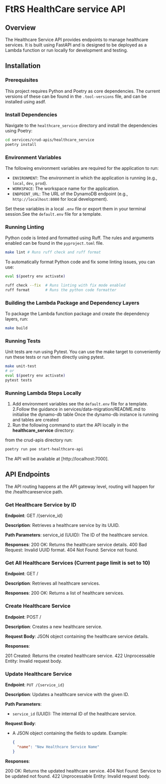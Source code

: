 # FtRS HealthCare service API

## Overview

The Healthcare Service API provides endpoints to manage healthcare services. It is built using FastAPI and is designed to be deployed as a Lambda function or run locally for development and testing.

## Installation

### Prerequisites

This project requires Python and Poetry as core dependencies.
The current versions of these can be found in the `.tool-versions` file, and can be installed using asdf.

### Install Dependencies

Navigate to the `healthcare_service` directory and install the dependencies using Poetry:

```bash
cd services/crud-apis/healthcare_service
poetry install
```

### Environment Variables

The following environment variables are required for the application to run:

- `ENVIRONMENT`: The environment in which the application is running (e.g., `local`, `dev`, `prod`).
- `WORKSPACE`: The workspace name for the application.
- `ENDPOINT_URL`: The URL of the DynamoDB endpoint (e.g., `http://localhost:8000` for local development).

Set these variables in a local `.env` file or export them in your terminal session.See the `default.env` file for a template.

### Running Linting

Python code is linted and formatted using Ruff. The rules and arguments enabled can be found in the `pyproject.toml` file.

```bash
make lint # Runs ruff check and ruff format
```

To automatically format Python code and fix some linting issues, you can use:

```bash
eval $(poetry env activate)

ruff check --fix  # Runs linting with fix mode enabled
ruff format       # Runs the python code formatter
```

### Building the Lambda Package and Dependency Layers

To package the Lambda function package and create the dependency layers, run:

```bash
make build
```

### Running Tests

Unit tests are run using Pytest. You can use the make target to conveniently run these tests or run them directly using pytest.

```bash
make unit-test
# or
eval $(poetry env activate)
pytest tests
```

### Running Lambda Steps Locally

1. Add environment variables see the `default.env` file for a template.
2.Follow the guidance in services/data-migration/README.md to initialise the dynamo-db table
  Once the dynamo-db instance is running and tables are created
2. Run the following command to start the API locally in the **healthcare_service** directory:

from the crud-apis directory run:

```bash
poetry run poe start-healthcare-api
```

The API will be available at [http://localhost:7000].

## API Endpoints

The API routing happens at the API gateway level, routing will happen for the /healthcareservice path.

### Get Healthcare Service by ID

**Endpoint**: GET /{service_id}

**Description**: Retrieves a healthcare service by its UUID.

**Path Parameters**: service_id (UUID): The ID of the healthcare service.

**Responses**:
 200 OK: Returns the healthcare service details.
 400 Bad Request: Invalid UUID format.
 404 Not Found: Service not found.

### Get All Healthcare Services (Current page limit is set to 10)

**Endpoint**: GET /

**Description**: Retrieves all healthcare services.

**Responses**: 200 OK: Returns a list of healthcare services.

### Create Healthcare Service

**Endpoint**: POST /

**Description**: Creates a new healthcare service.

**Request Body**: JSON object containing the healthcare service details.

**Responses**:

 201 Created: Returns the created healthcare service.
 422 Unprocessable Entity: Invalid request body.

### Update Healthcare Service

**Endpoint**: `PUT /{service_id}`

**Description**: Updates a healthcare service with the given ID.

**Path Parameters**:

- `service_id` (UUID): The internal ID of the healthcare service.

**Request Body**:

- A JSON object containing the fields to update. Example:

  ```json
  {
    "name": "New Healthcare Service Name"
  }
  ```

**Responses**:

 200 OK: Returns the updated healthcare service.
 404 Not Found: Service to be updated not found.
 422 Unprocessable Entity: Invalid request body.
